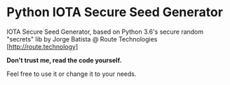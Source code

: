 # Python IOTA Secure Seed Generator
IOTA Secure Seed Generator, based on Python 3.6's secure random "secrets" lib
by Jorge Batista @ Route Technologies [http://route.technology]

**Don't trust me, read the code yourself.**

Feel free to use it or change it to your needs.
